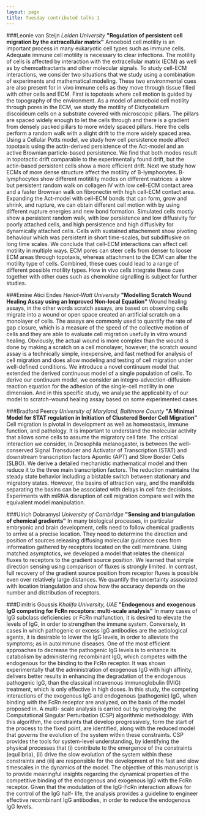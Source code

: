 ```yaml
---
layout: page
title: Tuesday contributed talks 1
---
```


###Leonie van Steijn
*Leiden University*
**"Regulation of persistent cell migration by the extracellular matrix"**
Amoeboid cell motility is an important process in many eukaryotic cell types such as immune cells. Adequate immune cell motility is necessary to clear infections. The motility of cells is affected by interaction with the extracellular matrix (ECM) as well as by chemoattractants and other molecular signals. To study cell-ECM interactions, we consider two situations that we study using a combination of experiments and mathematical modeling. These two environmental cues are also present for in vivo immune cells as they move through tissue filled with other cells and ECM. First is topotaxis where cell motion is guided by the topography of the environment. As a model of amoeboid cell motility through pores in the ECM, we study the motility of Dictyostelium discoideum cells on a substrate covered with microscopic pillars. The pillars are spaced widely enough to let the cells through and there is a gradient from densely packed pillars to more widely spaced pillars. Here the cells perform a random walk with a slight drift to the more widely spaced area. Using a Cellular Potts model, we study how cell persistence mode affect topotaxis using the actin-derived persistence of the Act-model and an active Brownian particle-based persistence. We find that both modes result in topotactic drift comparable to the experimentally found drift, but the actin-based persistent cells show a more efficient drift. Next we study how ECMs of more dense structure affect the motility of B-lymphocytes. B-lymphocytes show different motitility modes on different matrices: a slow but persistent random walk on collagen IV with low cell-ECM contact area and a faster Brownian walk on fibronectin with high cell-ECM contact area. Expanding the Act-model with cell-ECM bonds that can form, grow and shrink, and rupture, we can obtain different cell motion with by using different rupture energies and new bond formation. Simulated cells mostly show a persistent random walk, with low persistence and low diffusivity for poorly attached cells, and high persistence and high diffusivity for dynamically attached cells. Cells with sustained attachement show pivoting behaviour which was persistent in short time-scales, but subdiffusive on long time scales. We conclude that cell-ECM interactions can affect cell motility in multiple ways. ECM pores can steer cells from denser to looser ECM areas through topotaxis, whereas attachment to the ECM can alter the motility type of cells. Combined, these cues could lead to a range of different possible motility types. How in vivo cells integrate these cues together with other cues such as chemokine signalling is subject for further studies.


###Emine Atici Endes
*Heriot-Watt University*
**"Modelling Scratch Wound Healing Assay using an Improved Non-local Equation"**
Wound healing assays, in the other words scratch assays, are based on observing cells migrate into a wound or open space created an artificial scratch on a monolayer of cells. The assays are commonly used to quantify the rate of gap closure, which is a measure of the speed of the collective motion of cells and they are able to evaluate cell migration usefully in vitro wound healing. Obviously, the actual wound is more complex than the wound is done by making a scratch on a cell monolayer, however; the scratch wound assay is a technically simple, inexpensive, and fast method for analysis of cell migration and does allow modeling and testing of cell migration under well-defined conditions. We introduce a novel continuum model that extended the derived continuous model of a single population of cells. To derive our continuum model, we consider an integro-advection-diffusion-reaction equation for the adhesion of the single-cell motility in one dimension. And in this specific study, we analyse the applicability of our model to scratch-wound healing assay based on some experimented cases.


###Bradford Peercy
*University of Maryland, Baltimore County*
**"A Minimal Model for STAT regulation in Initiation of Clustered Border Cell Migration"**
Cell migration is pivotal in development as well as homeostasis, immune function, and pathology. It is important to understand the molecular activity that allows some cells to assume the migratory cell fate. The critical interaction we consider, in Drosophila melanogaster, is between the well-conserved Signal Transducer and Activator of Transcription (STAT) and downstream transcription factors Apontic (APT) and Slow Border Cells (SLBO). We derive a detailed mechanistic mathematical model and then reduce it to the three main transcription factors. The reduction maintains the steady state behavior including a bistable switch between stationary and migratory states. However, the basins of attraction vary, and the manifolds separating the basins can be associated with delays in cell fate decisions. Experiments with miRNA disruption of cell migration compare well with the equivalent model manipulation.


###Ulrich Dobramysl
*University of Cambridge*
**"Sensing and triangulation of chemical gradients"**
In many biological processes, in particular embryonic and brain development, cells need to follow chemical gradients to arrive at a precise location. They need to determine the direction and position of sources releasing diffusing molecular guidance cues from information gathered by receptors located on the cell membrane. Using matched asymptotics, we developed a model that relates the chemical fluxes to receptors to the gradient source position. We learned that simple direction sensing using comparison of fluxes is strongly limited. In contrast, full recovery of the gradient source position from receptor fluxes is possible even over relatively large distances. We quantify the uncertainty associated with location triangulation and show how the accuracy depends on the number and distribution of receptors.


###Dimitris Goussis
*Khalifa University, UAE*
**"Endogenous and exogenous IgG competing for FcRn receptors: multi-scale analysis"**
In many cases of IgG subclass deficiencies or FcRn malfunction, it is desired to elevate the levels of IgG, in order to strengthen the immune system. Conversely, in cases in which pathogenic or excess IgG antibodies are the aetiological agents, it is desirable to lower the IgG levels, in order to alleviate the symptoms; as in autoimmune diseases. One of the most efficient approaches to decrease the pathogenic IgG levels is to enhance its catabolism by administering recombinant IgG, which competes with the endogenous for the binding to the FcRn receptor. It was shown experimentally that the administration of exogenous IgG with high affinity, delivers better results in enhancing the degradation of the endogenous pathogenic IgG, than the classical intravenous immunoglobulin (IVIG) treatment, which is only effective in high doses. In this study, the competing interactions of the exogenous IgG and endogenous (pathogenic) IgG, when binding with the FcRn receptor are analyzed, on the basis of the model proposed in. A multi- scale analysis is carried out by employing the Computational Singular Perturbation (CSP) algorithmic methodology. With this algorithm, the constraints that develop progressively, form the start of the process to the fixed point, are identified, along with the reduced model that governs the evolution of the system within these constraints. CSP provides the tools for system-level understanding, by identifying the physical processes that (i) contribute to the emergence of the constraints (equilibria), (ii) drive the slow evolution of the system within these constraints and (iii) are responsible for the development of the fast and slow timescales in the dynamics of the model. The objective of this manuscript is to provide meaningful insights regarding the dynamical properties of the competitive binding of the endogenous and exogenous IgG with the FcRn receptor. Given that the modulation of the IgG-FcRn interaction allows for the control of the IgG half- life, the analysis provides a guideline to engineer effective recombinant IgG antibodies, in order to reduce the endogenous IgG levels. 

